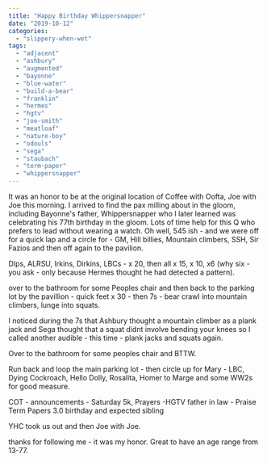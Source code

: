 ```yaml
---
title: "Happy Birthday Whippersnapper"
date: "2019-10-12"
categories: 
  - "slippery-when-wet"
tags: 
  - "adjacent"
  - "ashbury"
  - "augmented"
  - "bayonne"
  - "blue-water"
  - "build-a-bear"
  - "franklin"
  - "hermes"
  - "hgtv"
  - "joe-smith"
  - "meatloaf"
  - "nature-boy"
  - "odouls"
  - "sega"
  - "staubach"
  - "term-paper"
  - "whippersnapper"
---
```


It was an honor to be at the original location of Coffee with Oofta, Joe with Joe this morning. I arrived to find the pax milling about in the gloom, including Bayonne's father, Whippersnapper who I later learned was celebrating his 77th birthday in the gloom. Lots of time help for this Q who prefers to lead without wearing a watch. Oh well, 545 ish - and we were off for a quick lap and a circle for - GM, Hill billies, Mountain climbers, SSH, Sir Fazios and then off again to the pavilion.

DIps, ALRSU, Irkins, Dirkins, LBCs - x 20, then all x 15, x 10, x6 (why six - you ask - only because Hermes thought he had detected a pattern).

over to the bathroom for some Peoples chair and then back to the parking lot by the pavillion - quick feet x 30 - then 7s - bear crawl into mountain climbers, lunge into squats.

I noticed during the 7s that Ashbury thought a mountain climber as a plank jack and Sega thought that a squat didnt involve bending your knees so I called another audible - this time - plank jacks and squats again.

Over to the bathroom for some peoples chair and BTTW.

Run back and loop the main parking lot - then circle up for Mary - LBC, Dying Cockroach, Hello Dolly, Rosalita, Homer to Marge and some WW2s for good measure.

COT - announcements - Saturday 5k, Prayers -HGTV father in law - Praise Term Papers 3.0 birthday and expected sibling

YHC took us out and then Joe with Joe.

thanks for following me - it was my honor. Great to have an age range from 13-77.
